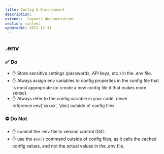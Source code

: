 ```yaml
---
title: Config & Environment
description:
extends: _layouts.documentation
section: content
updatedAt: 2022-12-31
---
```

## .env
### ✅ Do
- ✋ Store sensitive settings (passwords, API keys, etc.) in the .env file.
- ✋ Always assign env variables to config properties in the config file that is most appropriate (or create a new config file it that makes more sense).
- ✋ Always refer to the config variable in your code, never reference env('xxxxx', 'abc) outside of config files.

### ⛔️ Do Not
- ✋ commit the .env file to version control (Git).
- ✋ use the `env()` command outside of config files, as it calls the cached config values, and not the actual values in the .env file.
